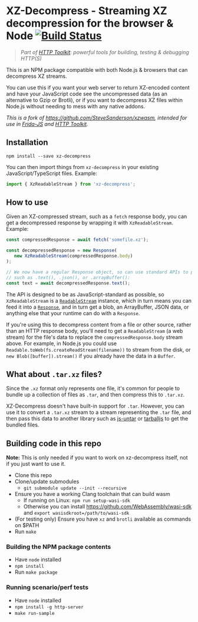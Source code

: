 # XZ-Decompress - Streaming XZ decompression for the browser & Node [![Build Status](https://github.com/httptoolkit/xz-decompress/workflows/CI/badge.svg)](https://github.com/httptoolkit/xz-decompress/actions)

> _Part of [HTTP Toolkit](https://httptoolkit.com): powerful tools for building, testing & debugging HTTP(S)_

This is an NPM package compatible with both Node.js & browsers that can decompress XZ streams.

You can use this if you want your web server to return XZ-encoded content and have your JavaScript code see the uncompressed data (as an alternative to Gzip or Brotli), or if you want to decompress XZ files within Node.js without needing to mess with any native addons.

_This is a fork of https://github.com/SteveSanderson/xzwasm, intended for use in [Frida-JS](https://github.com/httptoolkit/frida-js/) and [HTTP Toolkit](https://httptoolkit.com)._

## Installation

```
npm install --save xz-decompress
```

You can then import things from `xz-decompress` in your existing JavaScript/TypeScript files. Example:

```js
import { XzReadableStream } from 'xz-decompress';
```

## How to use

Given an XZ-compressed stream, such as a `fetch` response body, you can get a decompressed response by wrapping it with `XzReadableStream`. Example:

```js
const compressedResponse = await fetch('somefile.xz');

const decompressedResponse = new Response(
   new XzReadableStream(compressedResponse.body)
);

// We now have a regular Response object, so can use standard APIs to parse its body data,
// such as .text(), .json(), or .arrayBuffer():
const text = await decompressedResponse.text();
```

The API is designed to be as JavaScript-standard as possible, so `XzReadableStream` is a [`ReadableStream`](https://developer.mozilla.org/en-US/docs/Web/API/ReadableStream) instance, which in turn means you can feed it into a [`Response`](https://developer.mozilla.org/en-US/docs/Web/API/Response), and in turn get a blob, an ArrayBuffer, JSON data, or anything else that your runtime can do with a `Response`.

If you're using this to decompress content from a file or other source, rather than an HTTP response body, you'll need to get a `ReadableStream` (a web stream) for the file's data to replace the `compressedResponse.body` stream above. For example, in Node.js you could use `Readable.toWeb(fs.createReadStream(filename))` to stream from the disk, or `new Blob([buffer]).stream()` if you already have the data in a `Buffer`.

## What about `.tar.xz` files?

Since the `.xz` format only represents one file, it's common for people to bundle up a collection of files as `.tar`, and then compress this to `.tar.xz`.

XZ-Decompress doesn't have built-in support for `.tar`. However, you can use it to convert a `.tar.xz` stream to a stream representing the `.tar` file, and then pass this data to another library such as [js-untar](https://github.com/InvokIT/js-untar) or [tarballjs](https://github.com/ankitrohatgi/tarballjs) to get the bundled files.

## Building code in this repo

**Note:** This is only needed if you want to work on xz-decompress itself, not if you just want to use it.

 * Clone this repo
 * Clone/update submodules
    * `git submodule update --init --recursive`
 * Ensure you have a working Clang toolchain that can build wasm
    * If running on Linux: `npm run setup-wasi-sdk`
    * Otherwise you can install https://github.com/WebAssembly/wasi-sdk and `export wasisdkroot=/path/to/wasi-sdk`
 * (For testing only) Ensure you have `xz` and `brotli` available as commands on $PATH
 * Run `make`

### Building the NPM package contents

 * Have `node` installed
 * `npm install`
 * Run `make package`

### Running scenario/perf tests

 * Have `node` installed
 * `npm install -g http-server`
 * `make run-sample`
